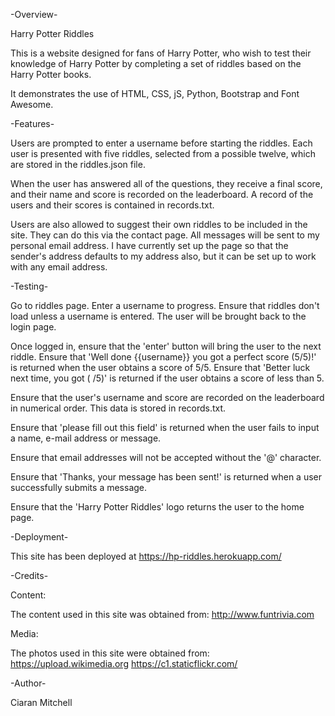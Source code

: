  -Overview-
  
  Harry Potter Riddles

This is a website designed for fans of Harry Potter, who wish to 
test their knowledge of Harry Potter by completing a set of riddles
based on the Harry Potter books.

It demonstrates the use of HTML, CSS, jS, Python, Bootstrap and Font Awesome.


 -Features-
 
Users are prompted to enter a username before starting the riddles.
Each user is presented with five riddles, selected from a possible twelve, 
which are stored in the riddles.json file.

When the user has answered all of the questions, they receive a final
score, and their name and score is recorded on the leaderboard.
A record of the users and their scores is contained in records.txt.

Users are also allowed to suggest their own riddles to be included in the site.
They can do this via the contact page. All messages will be sent to my
personal email address. I have currently set up the page so that the sender's address
defaults to my address also, but it can be set up to work with any email address.

 -Testing-

Go to riddles page. Enter a username to progress. Ensure that riddles don't load unless
a username is entered. The user will be brought back to the login page.

Once logged in, ensure that the 'enter' button will bring the user to the next riddle.
Ensure that 'Well done {{username}} you got a perfect score (5/5)!' is returned when the
user obtains a score of 5/5. 
Ensure that 'Better luck next time, you got ( /5)' is returned
if the user obtains a score of less than 5.

Ensure that the user's username and score are recorded on the leaderboard in numerical order.
This data is stored in records.txt.

Ensure that 'please fill out this field' is returned when the user fails to input a name,
e-mail address or message.

Ensure that email addresses will not be accepted without the '@' character.

Ensure that 'Thanks, your message has been sent!' is returned when a user 
successfully submits a message.

Ensure that the 'Harry Potter Riddles' logo returns the user to the home page.
 


 
 -Deployment-

 This site has been deployed at https://hp-riddles.herokuapp.com/
 


-Credits-
 
 Content:
 
 The content used in this site was obtained from: http://www.funtrivia.com
 
 Media:
 
 The photos used in this site were obtained from: https://upload.wikimedia.org
                                                  https://c1.staticflickr.com/
                                                  

 -Author-

 Ciaran Mitchell
 